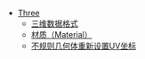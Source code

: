 <!--
<!--
 * @Author:
 * @Date: 2023-03-21 16:23:07
 * @LastEditTime: 2023-06-30 14:57:45
 * @LastEditors: Please set LastEditors
 * @Description:
-->

- [Three](docs/Three/README)
  - [三维数据格式](docs/Three/三维数据格式)
  - [材质（Material）](docs/Three/材质（Material）)
  - [不规则几何体重新设置UV坐标](docs/Three/不规则几何体重新设置UV坐标)

